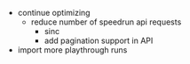 - continue optimizing
  - reduce number of speedrun api requests
    - sinc
    - add pagination support in API
- import more playthrough runs
